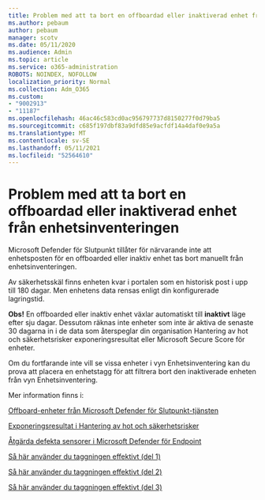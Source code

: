 ```yaml
---
title: Problem med att ta bort en offboardad eller inaktiverad enhet från enhetsinventeringen
ms.author: pebaum
author: pebaum
manager: scotv
ms.date: 05/11/2020
ms.audience: Admin
ms.topic: article
ms.service: o365-administration
ROBOTS: NOINDEX, NOFOLLOW
localization_priority: Normal
ms.collection: Adm_O365
ms.custom:
- "9002913"
- "11187"
ms.openlocfilehash: 46ac46c583cd0ac956797737d8150277f0d79ba5
ms.sourcegitcommit: c685f197dbf83a9dfd85e9acfdf14a4daf0e9a5a
ms.translationtype: MT
ms.contentlocale: sv-SE
ms.lasthandoff: 05/11/2021
ms.locfileid: "52564610"
---
```

# <a name="issues-with-removing-an-offboarded-or-decommissioned-device-from-the-device-inventory"></a>Problem med att ta bort en offboardad eller inaktiverad enhet från enhetsinventeringen

Microsoft Defender för Slutpunkt tillåter för närvarande inte att enhetsposten för en offboarded eller inaktiv enhet tas bort manuellt från enhetsinventeringen.

Av säkerhetsskäl finns enheten kvar i portalen som en historisk post i upp till 180 dagar. Men enhetens data rensas enligt din konfigurerade lagringstid.

**Obs!** En offboarded eller inaktiv enhet växlar automatiskt till **inaktivt** läge efter sju dagar. Dessutom räknas inte enheter som inte är aktiva de senaste 30 dagarna in i de data som återspeglar din organisation Hantering av hot och säkerhetsrisker exponeringsresultat eller Microsoft Secure Score för enheter.
 
Om du fortfarande inte vill se vissa enheter i vyn Enhetsinventering kan du prova att placera en enhetstagg för att filtrera bort den inaktiverade enheten från vyn Enhetsinventering.

Mer information finns i:

[Offboard-enheter från Microsoft Defender för Slutpunkt-tjänsten](/microsoft-365/security/defender-endpoint/offboard-machines.md)

[Exponeringsresultat i Hantering av hot och säkerhetsrisker](/microsoft-365/security/defender-endpoint/tvm-exposure-score.md)

[Åtgärda defekta sensorer i Microsoft Defender för Endpoint](/microsoft-365/security/defender-endpoint/fix-unhealthy-sensors#inactive-devices.md)

[Så här använder du taggningen effektivt (del 1)](https://techcommunity.microsoft.com/t5/microsoft-defender-for-endpoint/how-to-use-tagging-effectively-part-1/ba-p/1964058)

[Så här använder du taggningen effektivt (del 2)](https://techcommunity.microsoft.com/t5/microsoft-defender-for-endpoint/how-to-use-tagging-effectively-part-2/ba-p/1962008)

[Så här använder du taggningen effektivt (del 3)](https://techcommunity.microsoft.com/t5/microsoft-defender-for-endpoint/how-to-use-tagging-effectively-part-3/ba-p/1964073)




